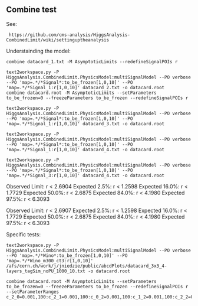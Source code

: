 Combine test
----

See: 

     https://github.com/cms-analysis/HiggsAnalysis-CombinedLimit/wiki/settinguptheanalysis
     
     
Understainding the model:

    combine datacard_1.txt -M AsymptoticLimits --redefineSignalPOIs r

    text2workspace.py -P HiggsAnalysis.CombinedLimit.PhysicsModel:multiSignalModel --PO verbose --PO 'map=.*/*Signal*:to_be_frozen[1,0,10]' --PO 'map=.*/*Signal_1:r[1,0,10]' datacard_2.txt -o datacard.root
    combine datacard.root -M AsymptoticLimits --setParameters to_be_frozen=0 --freezeParameters to_be_frozen --redefineSignalPOIs r

    text2workspace.py -P HiggsAnalysis.CombinedLimit.PhysicsModel:multiSignalModel --PO verbose --PO 'map=.*/*Signal*:to_be_frozen[1,0,10]' --PO 'map=.*/*Signal_1:r[1,0,10]' datacard_3.txt -o datacard.root
    
    text2workspace.py -P HiggsAnalysis.CombinedLimit.PhysicsModel:multiSignalModel --PO verbose --PO 'map=.*/*Signal*:to_be_frozen[1,0,10]' --PO 'map=.*/*Signal_1:r[1,0,10]' datacard_4.txt -o datacard.root
    
    text2workspace.py -P HiggsAnalysis.CombinedLimit.PhysicsModel:multiSignalModel --PO verbose --PO 'map=.*/*Signal*:to_be_frozen[1,0,10]' --PO 'map=.*/*Signal_3:r[1,0,10]' datacard_4.txt -o datacard.root
    
    
    
Observed Limit: r < 2.6904
Expected  2.5%: r < 1.2598
Expected 16.0%: r < 1.7729
Expected 50.0%: r < 2.6875
Expected 84.0%: r < 4.1980
Expected 97.5%: r < 6.3093
    
    
Observed Limit: r < 2.6907
Expected  2.5%: r < 1.2598
Expected 16.0%: r < 1.7729
Expected 50.0%: r < 2.6875
Expected 84.0%: r < 4.1980
Expected 97.5%: r < 6.3093


Specific tests:

    text2workspace.py -P HiggsAnalysis.CombinedLimit.PhysicsModel:multiSignalModel --PO verbose --PO 'map=.*/*Wino*:to_be_frozen[1,0,10]' --PO 'map=.*/*Wino_m300_ct3:r[1,0,10]' /afs/cern.ch/work/j/jniedzie/public/abcdPlots/datacard_3x3_4-layers_tagSim_noPU_1000_10.txt -o datacard.root

    combine datacard.root -M AsymptoticLimits --setParameters to_be_frozen=0 --freezeParameters to_be_frozen --redefineSignalPOIs r --setParameterRanges c_2_0=0.001,100:c_2_1=0.001,100:c_0_2=0.001,100:c_1_2=0.001,100:c_2_2=0.001,100
